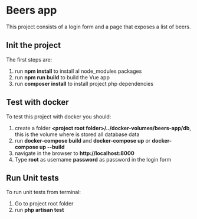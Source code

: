 # Beers app
This project consists of a login form and a page that exposes a list of beers.

## Init the project ##
The first steps are:
1) run **npm install** to install al node_modules packages
2) run **npm run build** to build the Vue app
3) run **composer install** to install project php dependencies

## Test with docker ##
To test this project with docker you should:
1) create a folder **&lt;project root folder&gt;/../docker-volumes/beers-app/db**, this is the volume 
   where is stored all database data
2) run **docker-compose build** and **docker-compose up** or **docker-compose up --build**
3) navigate in the browser to **http://localhost:8000**
4) Type **root** as username **password** as password in the login form

## Run Unit tests ##
To run unit tests from terminal:
1) Go to project root folder
2) run **php artisan test**
